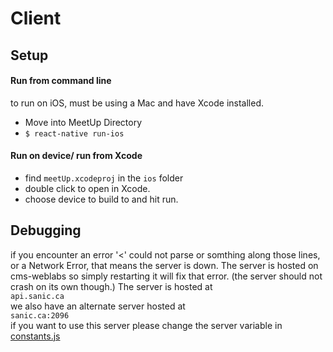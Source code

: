 # Client

## Setup
#### Run from command line
to run on iOS, must be using a Mac and have Xcode installed.
- Move into MeetUp Directory
- `$ react-native run-ios`

#### Run on device/ run from Xcode
- find `meetUp.xcodeproj` in the `ios` folder
- double click to open in Xcode.
- choose device to build to and hit run.

<!-- ## Pusher Starter Code for React Native
```
import Pusher from 'pusher-js/react-native';

// Enable pusher logging - don't include this in production
Pusher.logToConsole = true;

var pusher = new Pusher('c44a3af2941478d93548', {
  encrypted: true
});

var channel = pusher.subscribe('my-channel');
channel.bind('my-event', function(data) {
  alert(data.message);
});
```

## TODO::
- separate the home tab from `Home.js` and move to `/tabViews/`.
- Make current status, and how to update it, more obvious. (Navbar)
-->
## Debugging
if you encounter an error '<' could not parse or somthing along those lines, or a Network Error, that means the server is down. The server is hosted on cms-weblabs so simply restarting it will fix that error. (the server should not crash on its own though.) The server is hosted at  
`api.sanic.ca`  
we also have an alternate server hosted at  
`sanic.ca:2096`  
if you want to use this server please change the server variable in [constants.js](./Meetup/app/constants.js)
